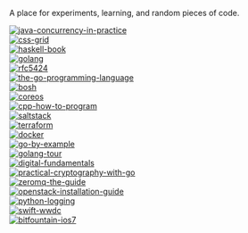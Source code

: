 A place for experiments, learning, and random pieces of code.

[![java-concurrency-in-practice](http://img.shields.io/badge/java--concurrency--in--practice-100%25_(17/17)-brightgreen.svg?style=flat)](https://github.com/jasonkeene/playground/blob/master/java-concurrency-in-practice/progress.md)  
[![css-grid](http://img.shields.io/badge/css--grid-33.33%25_(1/3)-yellow.svg?style=flat)](https://github.com/jasonkeene/playground/blob/master/css-grid/progress.md)  
[![haskell-book](http://img.shields.io/badge/haskell--book-19.34%25_(77/398)-orange.svg?style=flat)](https://github.com/jasonkeene/playground/blob/master/haskell-book/progress.md)  
[![golang](http://img.shields.io/badge/golang-16.95%25_(29/171)-orange.svg?style=flat)](https://github.com/jasonkeene/playground/blob/master/golang/progress.md)  
[![rfc5424](http://img.shields.io/badge/rfc5424-100%25_(39/39)-brightgreen.svg?style=flat)](https://github.com/jasonkeene/playground/blob/master/rfc5424/progress.md)  
[![the-go-programming-language](http://img.shields.io/badge/the--go--programming--language-23.27%25_(27/116)-orange.svg?style=flat)](https://github.com/jasonkeene/playground/blob/master/the-go-programming-language/progress.md)  
[![bosh](http://img.shields.io/badge/bosh-13.75%25_(11/80)-red.svg?style=flat)](https://github.com/jasonkeene/playground/blob/master/bosh/progress.md)  
[![coreos](http://img.shields.io/badge/coreos-70.58%25_(12/17)-green.svg?style=flat)](https://github.com/jasonkeene/playground/blob/master/coreos/progress.md)  
[![cpp-how-to-program](http://img.shields.io/badge/cpp--how--to--program-100%25_(32/32)-brightgreen.svg?style=flat)](https://github.com/jasonkeene/playground/blob/master/cpp-how-to-program/progress.md)  
[![saltstack](http://img.shields.io/badge/saltstack-28.1%25_(52/185)-orange.svg?style=flat)](https://github.com/jasonkeene/playground/blob/master/saltstack/progress.md)  
[![terraform](http://img.shields.io/badge/terraform-78.26%25_(18/23)-green.svg?style=flat)](https://github.com/jasonkeene/playground/blob/master/terraform/progress.md)  
[![docker](http://img.shields.io/badge/docker-7.14%25_(1/14)-red.svg?style=flat)](https://github.com/jasonkeene/playground/blob/master/docker/progress.md)  
[![go-by-example](http://img.shields.io/badge/go--by--example-50.76%25_(33/65)-yellowgreen.svg?style=flat)](https://github.com/jasonkeene/playground/blob/master/go-by-example/progress.md)  
[![golang-tour](http://img.shields.io/badge/golang--tour-100%25_(95/95)-brightgreen.svg?style=flat)](https://github.com/jasonkeene/playground/blob/master/golang-tour/progress.md)  
[![digital-fundamentals](http://img.shields.io/badge/digital--fundamentals-3.6%25_(4/111)-red.svg?style=flat)](https://github.com/jasonkeene/playground/blob/master/digital-fundamentals/progress.md)  
[![practical-cryptography-with-go](http://img.shields.io/badge/practical--cryptography--with--go-85%25_(17/20)-brightgreen.svg?style=flat)](https://github.com/jasonkeene/playground/blob/master/practical-cryptography-with-go/progress.md)  
[![zeromq-the-guide](http://img.shields.io/badge/zeromq--the--guide-14.8%25_(41/277)-red.svg?style=flat)](https://github.com/jasonkeene/playground/blob/master/zeromq-the-guide/progress.md)  
[![openstack-installation-guide](http://img.shields.io/badge/openstack--installation--guide-8.6%25_(8/93)-red.svg?style=flat)](https://github.com/jasonkeene/playground/blob/master/openstack-installation-guide/progress.md)  
[![python-logging](http://img.shields.io/badge/python--logging-48.31%25_(43/89)-yellow.svg?style=flat)](https://github.com/jasonkeene/playground/blob/master/python-logging/progress.md)  
[![swift-wwdc](http://img.shields.io/badge/swift--wwdc-0%25_(0/5)-red.svg?style=flat)](https://github.com/jasonkeene/playground/blob/master/swift-wwdc/progress.md)  
[![bitfountain-ios7](http://img.shields.io/badge/bitfountain--ios7-19.59%25_(106/541)-orange.svg?style=flat)](https://github.com/jasonkeene/playground/blob/master/bitfountain-ios7/progress.md)
